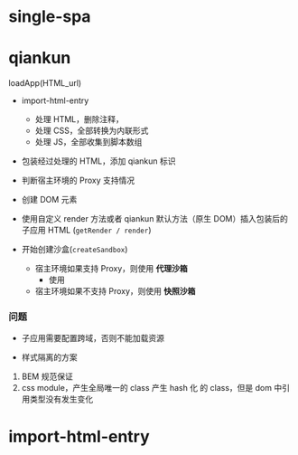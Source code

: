 # single-spa

# qiankun

loadApp(HTML_url)

- import-html-entry

  - 处理 HTML，删除注释，
  - 处理 CSS，全部转换为内联形式
  - 处理 JS，全部收集到脚本数组

- 包装经过处理的 HTML，添加 qiankun 标识

- 判断宿主环境的 Proxy 支持情况

- 创建 DOM 元素

- 使用自定义 render 方法或者 qiankun 默认方法（原生 DOM）插入包装后的子应用 HTML (`getRender / render`)

- 开始创建沙盒(`createSandbox`)
  - 宿主环境如果支持 Proxy，则使用 **代理沙箱**
    - 使用
  - 宿主环境如果不支持 Proxy，则使用 **快照沙箱**

### 问题

- 子应用需要配置跨域，否则不能加载资源

- 样式隔离的方案

1. BEM 规范保证
2. css module，产生全局唯一的 class
   产生 hash 化 的 class，但是 dom 中引用类型没有发生变化

# import-html-entry
